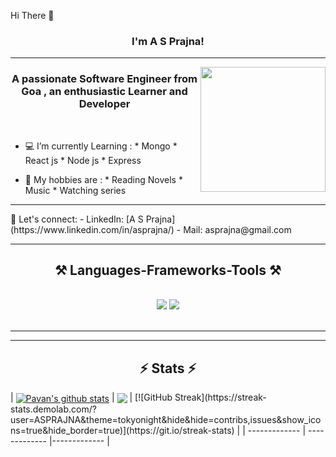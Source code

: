 <p>Hi There 👋</p>
<h3 align="center">
	I'm A S Prajna!
</h3>

<hr>
<img align="right" width="200" height="200" src="https://media0.giphy.com/media/v1.Y2lkPTc5MGI3NjExdWZxMms5c2dqejhscG1nMTVxaDd6c2wwbGFodGNxZXNuOXp1cGZwMCZlcD12MV9pbnRlcm5hbF9naWZfYnlfaWQmY3Q9Zw/hpXdHPfFI5wTABdDx9/giphy.gif">


<h3 align="center">A passionate Software Engineer from Goa , an enthusiastic Learner and Developer </h3>

<br/>

-   💻 I’m currently Learning :
                * Mongo
	    * React js
                * Node js
	    * Express 
 
 - 💫  My hobbies are :
               * Reading Novels
               * Music
               * Watching series

<hr>
💬 Let's connect:
- LinkedIn: [A S Prajna](https://www.linkedin.com/in/asprajna/)
- Mail: asprajna@gmail.com


 </div>
 

 <hr/>
 
<h2 align="center">⚒️ Languages-Frameworks-Tools ⚒️</h2>
<br/>
<div align="center">
    <img src="https://skillicons.dev/icons?i=react,bootstrap,mui,html,css,vscode,github,figma,tailwind,git,r" />
    <img src="https://skillicons.dev/icons?i=html,cssnodejs,python,javascript,powerbi,express,mongodb,c,java,mysql,flask,django" /><br>
</div>

<br/>
<hr/>



<hr/>

<h2 align="center">⚡ Stats ⚡</h2>
| <a href="https://github.com/pavankumar106/github-readme-stats"><img align="center" src="https://github-readme-stats.vercel.app/api?username=ASPRAJNA&theme=tokyonight&hide=contribs,issues&show_icons=true&hide_border=true&background=false" alt="Pavan's github stats" /></a> | <a href="https://github.com/ASPRAJNA/github-readme-stats"><img align="center" src="https://github-readme-stats.vercel.app/api/top-langs/?username=ASPRAJNA&theme=tokyonight&layout=compact&hide_border=true" /></a> |  [![GitHub Streak](https://streak-stats.demolab.com/?user=ASPRAJNA&theme=tokyonight&hide&hide=contribs,issues&show_icons=true&hide_border=true)](https://git.io/streak-stats) |
| ------------- | ------------- |------------- |
